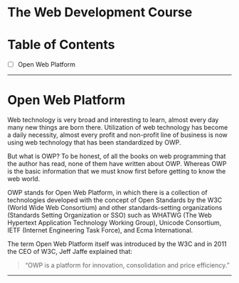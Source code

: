 # The Web Development Course



# Table of Contents



- [ ] Open Web Platform



---



# Open Web Platform

Web technology is very broad and interesting to learn, almost every day many new things are born there. Utilization of web technology has become a daily necessity, almost every profit and non-profit line of business is now using web technology that has been standardized by OWP.

But what is OWP? To be honest, of all the books on web programming that the author has read, none of them have written about OWP. Whereas OWP is the basic information that we must know first before getting to know the web world.

OWP stands for Open Web Platform, in which there is a collection of technologies developed with the concept of Open Standards by the W3C (World Wide Web Consortium) and other standards-setting organizations (Standards Setting Organization or SSO) such as WHATWG (The Web Hypertext Application Technology Working Group), Unicode Consortium, IETF (Internet Engineering Task Force), and Ecma International.

The term Open Web Platform itself was introduced by the W3C and in 2011 the CEO of W3C, Jeff Jaffe explained that:

> “OWP is a platform for innovation, consolidation and price efficiency.”





---

